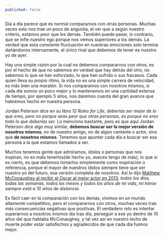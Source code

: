 ```yaml
---
published: false
---
```

Día a día parece que es normal compararnos con otras personas. Muchas veces esto nos trae un poco de angustia, el ver que a según nuestro criterio, estamos peor que los demás. También puede pasar, lo contrario, que se infle nuestro ego porque nos vemos superiores a los demás. La verdad que esta constante fluctuación en nuestras emociones solo termina dañándonos internamente, el único rival que debemos de tener es nuestro yo de ayer.

Hay una simple razón por la cual no debemos compararnos con otros, es por el hecho de que no sabemos en verdad que hay detrás del otro, no sabemos lo que se han esforzado, lo que han sufrido o sus fracasos. Cada quien lleva su propio ritmo, la vida no es una simple carrera de velocidad, es más bien una maratón. Si nos comparamos con nosotros mismos, si cada día somos un poco mejor y lo mantenemos en una cantidad extensa de tiempo, por ejemplo 5 años, nos daremos cuenta del gran avance que habremos hecho en nuestra persona.

Jordan Peterson dice en su libro _12 Rules for Life_, _deberías ser mejor de lo que eres, pero no porque seas peor que otras personas, es porque no eres todo lo que deberías ser._ Lo menciono bastante, pero es que aquí Jordan Peterson dice algo muy similar, **debemos buscar ser la mejor versión de nosotros mismos**, no de nuestro amigo, no de algún cantante o actor, sino que **de nosotros mismos**. Tenemos que apuntar cada día a buscar ser esa persona a la que estamos llamados a ser.

Muchos tenemos gente que admiramos, ídolos o personas que nos inspiran, no es malo tenerlos(de hecho yo, aveces tengo de más), lo que si es cierto, es que debemos tomarlos simplemente como inspiración o referencia, porque el mayor de nuestros ídolos siempre tiene que ser nuestro yo del futuro, esa versión completa de nosotros. Así lo dijo [Matthew McConaughey al recibir el Oscar al mejor actor en 2013](https://www.youtube.com/watch?v=wD2cVhC-63I&list=PLDDlKIknfGgKodgk8U-0aq8NpE63FKelO&index=69&t=0s), _todos los días, todas las semanas, todos los meses y todos los años de mi vida, mi héroe siempre está a 10 años de distancia_.
 
Es fácil caer en la comparación con los demás, vivimos en un mundo altamente competitivo, pero el compararnos con otros, muchas veces trae más consecuencias negativas que positivas. El verdadero reto es intentar superarnos a nosotros mismos día tras día, perseguir a ese yo dentro de 10 años del que hablaba McConaughey, y tal vez así en nuestro lecho de muerte poder estar satisfechos y agradecidos de que cada día fuimos mejor.



